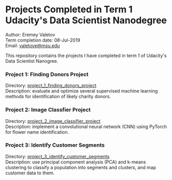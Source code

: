 # Projects Completed in Term 1 Udacity's Data Scientist Nanodegree
Author: Eremey Valetov  
Term completion date: 08-Jul-2019  
Email: valetove@msu.edu

This repository contains the projects I have completed in term 1 of Udacity's Data Scientist Nanogree.

### Project 1: Finding Donors Project 
Directory: [project_1_finding_donors_project](../../tree/master/project_1_finding_donors_project)  
Description: evaluate and optimize several supervised machine learning methods for identification of likely charity donors. 

### Project 2: Image Classfier Project 
Directory: [project_2_image_classifier_project](../../tree/master/project_2_image_classifier_project)  
Description: implement a convolutional neural network (CNN) using PyTorch for flower name identification.

### Project 3: Identify Customer Segments
Directory: [project_3_identify_customer_segments](../../tree/master/project_3_identify_customer_segments)  
Description: use principal component analysis (PCA) and k-means clustering to classify a population into segments and clusters, and map customer data to them.